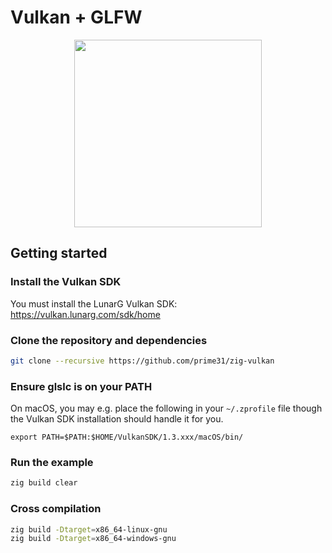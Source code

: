 # Vulkan + GLFW

<p align="center"><img height="300" src="https://developer.nvidia.com/sites/default/files/akamai/Vulcan-1-3.png" /></p>

## Getting started

### Install the Vulkan SDK

You must install the LunarG Vulkan SDK: https://vulkan.lunarg.com/sdk/home

### Clone the repository and dependencies

```sh
git clone --recursive https://github.com/prime31/zig-vulkan
```

### Ensure glslc is on your PATH

On macOS, you may e.g. place the following in your `~/.zprofile` file though the Vulkan SDK installation should handle it for you.
```
export PATH=$PATH:$HOME/VulkanSDK/1.3.xxx/macOS/bin/
```

### Run the example
```sh
zig build clear
```

### Cross compilation
```sh
zig build -Dtarget=x86_64-linux-gnu
zig build -Dtarget=x86_64-windows-gnu
```
